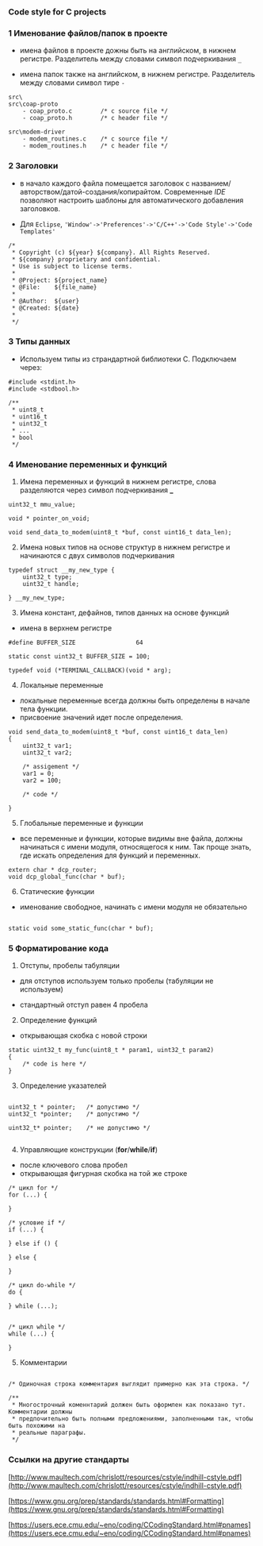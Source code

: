 ### Code style for C projects

### 1 Именование файлов/папок в проекте
- имена файлов в проекте дожны быть на английском, в нижнем регистре. Разделитель между словами символ подчеркивания `_`

- имена папок также на английском, в нижнем регистре. Разделитель между словами символ тире `-`

```
src\
src\coap-proto
    - coap_proto.c        /* c source file */
    - coap_proto.h        /* c header file */

src\modem-driver
    - modem_routines.c    /* c source file */
    - modem_routines.h    /* c header file */
```

### 2 Заголовки

- в начало каждого файла помещается заголовок с названием/авторством/датой-создания/копирайтом. Современные *IDE* позволяют настроить шаблоны для автоматического добавления заголовков.

- Для `Eclipse`, `'Window'->'Preferences'->'C/C++'->'Code Style'->'Code Templates'`

```
/*
 * Copyright (c) ${year} ${company}. All Rights Reserved.
 * ${company} proprietary and confidential.
 * Use is subject to license terms.
 *
 * @Project: ${project_name}
 * @File:    ${file_name}
 *
 * @Author:  ${user}
 * @Created: ${date}
 *
 */
```

### 3 Типы данных

- Используем типы из страндартной библиотеки С. Подключаем через:

```
#include <stdint.h>
#include <stdbool.h>

/**
 * uint8_t
 * uint16_t
 * uint32_t
 * ...
 * bool
 */

```

### 4 Именование переменных и функций

1) Имена переменных и функций в нижнем регистре, слова разделяются через символ подчеркивания  **_**

```
uint32_t mmu_value;

void * pointer_on_void;

void send_data_to_modem(uint8_t *buf, const uint16_t data_len);
```

2) Имена новых типов на основе структур в нижнем регистре и начинаются с двух символов подчеркивания

```
typedef struct __my_new_type {
    uint32_t type;
    uint32_t handle;

} __my_new_type;

```

3) Имена констант, дефайнов, типов данных на основе функций

- имена в верхнем регистре

```
#define BUFFER_SIZE                 64

static const uint32_t BUFFER_SIZE = 100;

typedef void (*TERMINAL_CALLBACK)(void * arg);

```

4) Локальные переменные

- локальные переменные всегда должны быть определены в начале тела функции.
- присвоение значений идет после определения.

```
void send_data_to_modem(uint8_t *buf, const uint16_t data_len)
{
    uint32_t var1;
    uint32_t var2;
    
    /* assigement */
    var1 = 0;
    var2 = 100;
    
    /* code */
    
}

```

5) Глобальные переменные и функции

- все переменные и функции, которые видимы вне файла, должны начинаться с имени модуля, относящегося к ним. Так проще знать, где искать определения для функций и переменных.

```
extern char * dcp_router;
void dcp_global_func(char * buf);

```

6) Статические функции

- именование свободное, начинать с имени модуля не обязательно

```

static void some_static_func(char * buf);

```

### 5 Форматирование кода

1) Отступы, пробелы табуляции

- для отступов используем только пробелы (табуляции не используем)

- стандартный отступ равен 4 пробела

2) Определение функций

- открывающая скобка с новой строки

```
static uint32_t my_func(uint8_t * param1, uint32_t param2)
{
    /* code is here */
}
```

3) Определение указателей

```

uint32_t * pointer;   /* допустимо */
uint32_t *pointer;    /* допустимо */

uint32_t* pointer;    /* не допустимо */


```

4) Управляющие конструкции (**for**/**while**/**if**)

- после ключевого слова пробел
- открывающая фигурная скобка на той же строке

```
/* цикл for */
for (...) {

}

/* условие if */
if (...) {

} else if () {

} else {

}

/* цикл do-while */
do {

} while (...);


/* цикл while */
while (...) {

}

```

5) Комментарии

```

/* Одиночная строка комментария выглядит примерно как эта строка. */

/**
 * Многострочный коменнтарий должен быть оформлен как показано тут. Комментарии должны
 * предпочительно быть полными предложениями, заполненными так, чтобы быть похожими на
 * реальные параграфы.
 */

```


### Ссылки на другие стандарты

[http://www.maultech.com/chrislott/resources/cstyle/indhill-cstyle.pdf](http://www.maultech.com/chrislott/resources/cstyle/indhill-cstyle.pdf)

[https://www.gnu.org/prep/standards/standards.html#Formatting](https://www.gnu.org/prep/standards/standards.html#Formatting)

[https://users.ece.cmu.edu/~eno/coding/CCodingStandard.html#pnames](https://users.ece.cmu.edu/~eno/coding/CCodingStandard.html#pnames)

